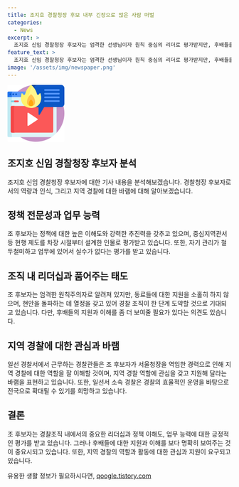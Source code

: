 ```yaml
---
title: 조지호 경찰청장 후보 내부 긴장으로 많은 사람 떠벌
categories:
  - News
excerpt: >
  조지호 신임 경찰청장 후보자는 엄격한 선생님이자 원칙 중심의 리더로 평가받지만, 후배들을 더 배려했으면 하는 의견도 있다. 그러나 조 후보자는 중심지역관서를 설계한 전문가로서 강점을 가졌으며, 자기 관리와 열정적인 업무태도로 인재들을 감동시키고 있다. 현안을 돌파할 의지도 보여주며, 지역 경찰 역할 강화에 대한 바람도 있으며, 정책과 업무 능력에 대한 긍정적인 평가도 받고 있다.
feature_text: >
  조지호 신임 경찰청장 후보자는 엄격한 선생님이자 원칙 중심의 리더로 평가받지만, 후배들을 더 배려했으면 하는 의견도 있다. 그러나 조 후보자는 중심지역관서를 설계한 전문가로서 강점을 가졌으며, 자기 관리와 열정적인 업무태도로 인재들을 감동시키고 있다. 현안을 돌파할 의지도 보여주며, 지역 경찰 역할 강화에 대한 바람도 있으며, 정책과 업무 능력에 대한 긍정적인 평가도 받고 있다.
image: '/assets/img/newspaper.png'
---
```


<p><img src="/assets/img/news.png" alt="rentncar 속보" /></p>

<h2 data-ke-size="size26">조지호 신임 경찰청장 후보자 분석</h2>

<p data-ke-size="size16">조지호 신임 경찰청장 후보자에 대한 기사 내용을 분석해보겠습니다. 경찰청장 후보자로서의 역량과 인식, 그리고 지역 경찰에 대한 바램에 대해 알아보겠습니다.</p>

<h2 data-ke-size="size24">정책 전문성과 업무 능력</h2>

<p data-ke-size="size16">조 후보자는 정책에 대한 높은 이해도와 강력한 추진력을 갖추고 있으며, 중심지역관서 등 현행 제도를 차장 시절부터 설계한 인물로 평가받고 있습니다. 또한, 자기 관리가 철두철미하고 업무에 있어서 실수가 없다는 평가를 받고 있습니다.</p>

<h2 data-ke-size="size24">조직 내 리더십과 품어주는 태도</h2>

<p data-ke-size="size16">조 후보자는 엄격한 원칙주의자로 알려져 있지만, 동료들에 대한 지원을 소홀히 하지 않으며, 현안을 돌파하는 데 열정을 갖고 있어 경찰 조직이 한 단계 도약할 것으로 기대되고 있습니다. 다만, 후배들의 지원과 이해를 좀 더 보여줄 필요가 있다는 의견도 있습니다.</p>

<h2 data-ke-size="size24">지역 경찰에 대한 관심과 바램</h2>

<p data-ke-size="size16">일선 경찰서에서 근무하는 경찰관들은 조 후보자가 서울청장을 역임한 경력으로 인해 지역 경찰에 대한 역할을 잘 이해할 것이며, 지역 경찰 역할에 관심을 갖고 지원해 달라는 바램을 표현하고 있습니다. 또한, 일선서 소속 경찰은 경찰의 효율적인 운영을 바탕으로 전국으로 확대될 수 있기를 희망하고 있습니다.</p>

<h2 data-ke-size="size24">결론</h2>

<p data-ke-size="size16">조 후보자는 경찰조직 내에서의 중요한 리더십과 정책 이해도, 업무 능력에 대한 긍정적인 평가를 받고 있습니다. 그러나 후배들에 대한 지원과 이해를 보다 명확히 보여주는 것이 중요시되고 있습니다. 또한, 지역 경찰의 역할과 활동에 대한 관심과 지원이 요구되고 있습니다.</p>
유용한 생활 정보가 필요하시다면, <a href="https://qoogle.tistory.com" rel="dofollow">qoogle.tistory.com</a>



